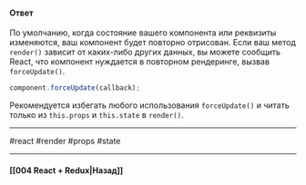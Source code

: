 #### Ответ

По умолчанию, когда состояние вашего компонента или реквизиты изменяются, ваш компонент будет повторно отрисован. Если ваш метод `render()` зависит от каких-либо других данных, вы можете сообщить React, что компонент нуждается в повторном рендеринге, вызвав `forceUpdate()`.

```js
component.forceUpdate(callback);
```

Рекомендуется избегать любого использования `forceUpdate()` и читать только из `this.props` и `this.state` в `render()`.

____
#react #render #props #state

____

#### [[004 React + Redux|Назад]]
